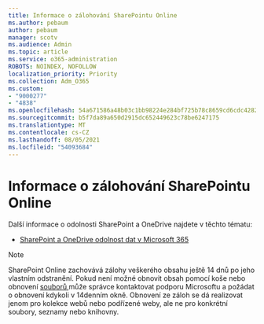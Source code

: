 ```yaml
---
title: Informace o zálohování SharePointu Online
ms.author: pebaum
author: pebaum
manager: scotv
ms.audience: Admin
ms.topic: article
ms.service: o365-administration
ROBOTS: NOINDEX, NOFOLLOW
localization_priority: Priority
ms.collection: Adm_O365
ms.custom:
- "9000277"
- "4838"
ms.openlocfilehash: 54a671586a48b03c1bb98224e284bf725b78c8659cd6cdc428218cde5d99b841
ms.sourcegitcommit: b5f7da89a650d2915dc652449623c78be6247175
ms.translationtype: MT
ms.contentlocale: cs-CZ
ms.lasthandoff: 08/05/2021
ms.locfileid: "54093684"
---
```

# <a name="sharepoint-online-backup-information"></a>Informace o zálohování SharePointu Online

Další informace o odolnosti SharePoint a OneDrive najdete v těchto tématu:

- [SharePoint a OneDrive odolnost dat v Microsoft 365](https://docs.microsoft.com/compliance/assurance/assurance-sharepoint-onedrive-data-resiliency)

> [!NOTE]
> SharePoint Online zachovává zálohy veškerého obsahu ještě 14 dnů po jeho vlastním odstranění. Pokud není možné obnovit [](https://support.microsoft.com/office/restore-deleted-items-from-the-site-collection-recycle-bin-5fa924ee-16d7-487b-9a0a-021b9062d14b) obsah pomocí koše nebo obnovení [souborů,](https://support.microsoft.com/office/restore-your-onedrive-fa231298-759d-41cf-bcd0-25ac53eb8a15)může správce kontaktovat podporu Microsoftu a požádat o obnovení kdykoli v 14denním okně. Obnovení ze záloh se dá realizovat jenom pro kolekce webů nebo podřízené weby, ale ne pro konkrétní soubory, seznamy nebo knihovny.
